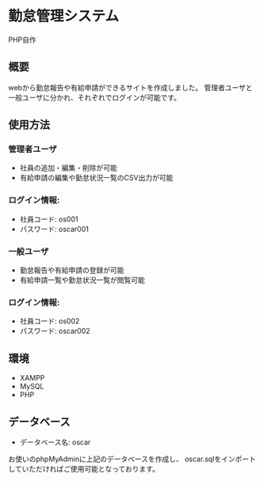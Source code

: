 # 勤怠管理システム
PHP自作

## 概要
webから勤怠報告や有給申請ができるサイトを作成しました。
管理者ユーザと一般ユーザに分かれ、それぞれでログインが可能です。

## 使用方法

### 管理者ユーザ
- 社員の追加・編集・削除が可能
- 有給申請の編集や勤怠状況一覧のCSV出力が可能

### ログイン情報:
- 社員コード: os001
- パスワード: oscar001

### 一般ユーザ
- 勤怠報告や有給申請の登録が可能
- 有給申請一覧や勤怠状況一覧が閲覧可能

### ログイン情報:
- 社員コード: os002
- パスワード: oscar002

## 環境
- XAMPP
- MySQL
- PHP

## データベース
- データベース名: oscar

お使いのphpMyAdminに上記のデータベースを作成し、
oscar.sqlをインポートしていただければご使用可能となっております。

